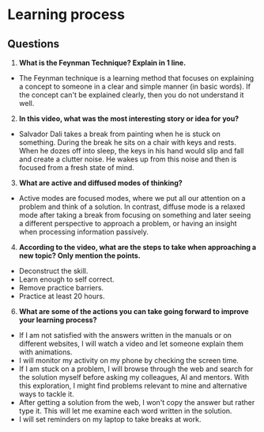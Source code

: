 # Learning process
## Questions
1. **What is the Feynman Technique? Explain in 1 line.**
- The Feynman technique is a learning method that focuses on explaining a concept to someone in a clear and
simple manner (in basic words). If the concept can't be explained clearly, then you do not understand it well.
2. **In this video, what was the most interesting story or idea for you?**
- Salvador Dali takes a break from painting when he is stuck on something. During the break he sits on a chair with keys and rests.
When he dozes off into sleep, the keys in his hand would slip and fall and create a clutter noise.
He wakes up from this noise and then is focused from a fresh state of mind.
3. **What are active and diffused modes of thinking?**
- Active modes are focused modes, where we put all our attention on a problem and think of a solution.
In contrast, diffuse mode is a relaxed mode after taking a break from focusing on something and later seeing a
different perspective to approach a problem, or having an insight when processing information passively.

4. **According to the video, what are the steps to take when approaching a new topic? Only mention the points.**
 - Deconstruct the skill.
 - Learn enough to self correct.
 - Remove practice barriers.
 - Practice at least 20 hours.
     
   
6. **What are some of the actions you can take going forward to improve your learning process?**
- If I am not satisfied with the answers written in the manuals or on different websites, I will watch a video and let someone explain them with animations.
- I will monitor my activity on my phone by checking the screen time.
- If I am stuck on a problem, I will browse through the web and search for the solution myself before asking my colleagues, AI and mentors.
  With this exploration, I might find problems relevant to mine and alternative ways to tackle it.
- After getting a solution from the web, I won't copy the answer but rather type it. This will let me examine each word written in the solution.
- I will set reminders on my laptop to take breaks at work.
